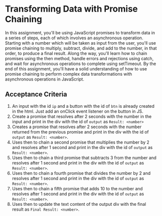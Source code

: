 # Transforming Data with Promise Chaining

In this assignment, you'll be using JavaScript promises to transform data in a series of steps, each of which involves an asynchronous operation. Starting with a number which will be taken as input from the user, you'll use promise chaining to multiply, subtract, divide, and add to the number, in that order, to produce a final result. Along the way, you'll learn how to chain promises using the then method, handle errors and rejections using catch, and wait for asynchronous operations to complete using setTimeout. By the end of this assignment, you'll have a solid understanding of how to use promise chaining to perform complex data transformations with asynchronous operations in JavaScript.

## Acceptance Criteria

1. An input with the id `ip` and a button with the id of `btn` is already created in the html. Just add an onClick event listener on the button in JS.
2. Create a promise that resolves after 2 seconds with the number in the input and print in the div with the id of `output` as `Result: <number>`
3. Creates a promise that resolves after 2 seconds with the number returned from the previous promise and print in the div with the id of `output` as `Result: <number>`.
4. Uses then to chain a second promise that multiplies the number by 2 and resolves after 1 second and print in the div with the id of `output` as `Result: <number>`.
5. Uses then to chain a third promise that subtracts 3 from the number and resolves after 1 second and print in the div with the id of `output` as `Result: <number>`.
6. Uses then to chain a fourth promise that divides the number by 2 and resolves after 1 second and print in the div with the id of `output` as `Result: <number>`.
7. Uses then to chain a fifth promise that adds 10 to the number and resolves after 1 second and print in the div with the id of `output` as `Result: <number>`.
8. Uses then to update the text content of the output div with the final result as `Final Result: <number>`.
